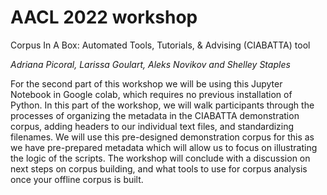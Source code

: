 # AACL 2022 workshop

Corpus In A Box: Automated Tools, Tutorials, & Advising (CIABATTA) tool

*Adriana Picoral, Larissa Goulart, Aleks Novikov and Shelley Staples*

For the second part of this workshop we will be using this Jupyter Notebook in Google colab, which requires no previous installation of Python. In this part of the workshop, we will walk participants through the processes of organizing the metadata in the CIABATTA demonstration corpus, adding headers to our individual text files, and standardizing filenames. We will use this pre-designed demonstration corpus for this as we have pre-prepared metadata which will allow us to focus on illustrating the logic of the scripts. The workshop will conclude with a discussion on next steps on corpus building, and what tools to use for corpus analysis once your offline corpus is built.
